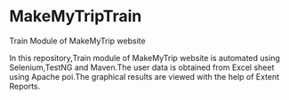 # MakeMyTripTrain
Train Module of MakeMyTrip website

In this repository,Train module of MakeMyTrip website is automated using Selenium,TestNG and Maven.The user data is obtained from Excel sheet using Apache poi.The graphical results are viewed with the help of Extent Reports. 
